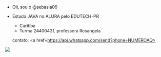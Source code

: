 - Oii, sou o @sebasia09
- Estudo JAVA no ALURA pelo EDUTECH-PR 
  - Curitiba
  - Turma 24400431, professora Rosangela
  
  contato:
 <a href=https://api.whatsapp.com/send?phone=NUMEROAQ>
<img src="https://img.shields.io/badge/WhatsApp-25D366?style=for-the-badge&logo=whatsapp&logoColor=white">
</a>
